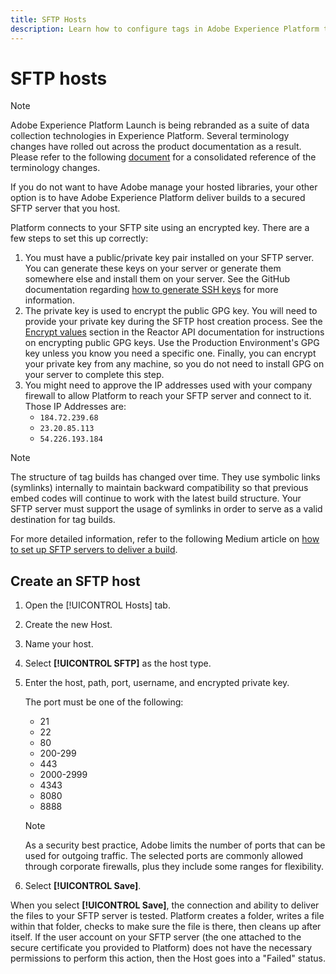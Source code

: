 ```yaml
---
title: SFTP Hosts
description: Learn how to configure tags in Adobe Experience Platform to deliver library builds to a secured, self-hosted SFTP server.
---
```

# SFTP hosts

>[!NOTE]
>
>Adobe Experience Platform Launch is being rebranded as a suite of data collection technologies in Experience Platform. Several terminology changes have rolled out across the product documentation as a result. Please refer to the following [document](../../../launch-term-updates.md) for a consolidated reference of the terminology changes.

If you do not want to have Adobe manage your hosted libraries, your other option is to have Adobe Experience Platform deliver builds to a secured SFTP server that you host.

Platform connects to your SFTP site using an encrypted key. There are a few steps to set this up correctly:

1. You must have a public/private key pair installed on your SFTP server. You can generate these keys on your server or generate them somewhere else and install them on your server. See the GitHub documentation regarding [how to generate SSH keys](https://help.github.com/articles/generating-a-new-ssh-key-and-adding-it-to-the-ssh-agent/#generating-a-new-ssh-key) for more information.
1. The private key is used to encrypt the public GPG key. You will need to provide your private key during the SFTP host creation process. See the [Encrypt values](https://developer.adobelaunch.com/api/guides/encrypting_values/) section in the Reactor API documentation for instructions on encrypting public GPG keys. Use the Production Environment's GPG key unless you know you need a specific one. Finally, you can encrypt your private key from any machine, so you do not need to install GPG on your server to complete this step.
1. You might need to approve the IP addresses used with your company firewall to allow Platform to reach your SFTP server and connect to it. Those IP Addresses are:
   * `184.72.239.68`
   * `23.20.85.113`
   * `54.226.193.184`

>[!NOTE]
>
>The structure of tag builds has changed over time. They use symbolic links (symlinks) internally to maintain backward compatibility so that previous embed codes will continue to work with the latest build structure. Your SFTP server must support the usage of symlinks in order to serve as a valid destination for tag builds.

For more detailed information, refer to the following Medium article on [how to set up SFTP servers to deliver a build](https://medium.com/launch-by-adobe/configuring-an-sftp-server-for-use-with-adobe-launch-bc626027e5a6).

## Create an SFTP host

1. Open the [!UICONTROL Hosts] tab.
1. Create the new Host.
1. Name your host.
1. Select **[!UICONTROL SFTP]** as the host type.
1. Enter the host, path, port, username, and encrypted private key.

   The port must be one of the following:

   * 21
   * 22
   * 80
   * 200-299
   * 443
   * 2000-2999
   * 4343
   * 8080
   * 8888
   
   >[!NOTE]
   >
   >As a security best practice, Adobe limits the number of ports that can be used for outgoing traffic. The selected ports are commonly allowed through corporate firewalls, plus they include some ranges for flexibility.

1. Select **[!UICONTROL Save]**.

When you select **[!UICONTROL Save]**, the connection and ability to deliver the files to your SFTP server is tested. Platform creates a folder, writes a file within that folder, checks to make sure the file is there, then cleans up after itself. If the user account on your SFTP server (the one attached to the secure certificate you provided to Platform) does not have the necessary permissions to perform this action, then the Host goes into a "Failed" status.
